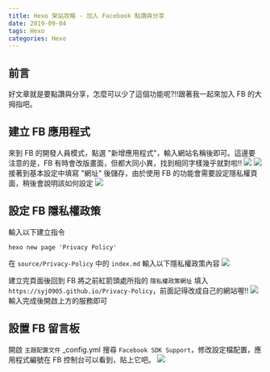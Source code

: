 ```yaml
---
title: Hexo 架站攻略 - 加入 Facebook 點讚與分享
date: 2019-09-04
tags: Hexo
categories: Hexo
---
```


## 前言
好文章就是要點讚與分享，怎麼可以少了這個功能呢?!!跟著我一起來加入 FB 的大拇指吧。

## 建立 FB 應用程式
來到 FB 的開發人員模式，點選 "新增應用程式"，輸入網站名稱後即可。這邊要注意的是，FB 有時會改版畫面，但都大同小異，找到相同字樣幾乎就對啦!!
![](https://i.imgur.com/JBnCc7q.png)
![](https://i.imgur.com/3GwvhBS.png)
接著到基本設定中填寫 "網址" 後儲存，由於使用 FB 的功能會需要設定隱私權頁面，稍後會說明該如何設定
![](https://i.imgur.com/GlSv2TF.png)

## 設定 FB 隱私權政策
輸入以下建立指令
```
hexo new page 'Privacy Policy'
```
在 `source/Privacy-Policy` 中的 `index.md` 輸入以下隱私權政策內容
![](https://i.imgur.com/4gisExJ.png)

建立完頁面後回到 FB 將之前紅箭頭處所指的 `隱私權政策網址` 填入 `https://syj0905.github.io/Privacy-Policy`，前面記得改成自己的網站喔!!
![](https://i.imgur.com/9yzawFD.png)
輸入完成後開啟上方的服務即可

## 設置 FB 留言板
開啟 `主題配置文件` _config.yml 搜尋 `Facebook SDK Support`，修改設定檔配置，應用程式編號在 FB 控制台可以看到，貼上它吧。
![](https://i.imgur.com/f5vReIp.png)